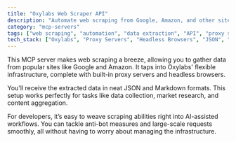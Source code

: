 ```yaml
---
title: "Oxylabs Web Scraper API"
description: "Automate web scraping from Google, Amazon, and other sites using Oxylabs' proxy-backed API for structured data extraction."
category: "mcp-servers"
tags: ["web scraping", "automation", "data extraction", "API", "proxy servers", "market research"]
tech_stack: ["Oxylabs", "Proxy Servers", "Headless Browsers", "JSON", "Markdown"]
---
```


This MCP server makes web scraping a breeze, allowing you to gather data from popular sites like Google and Amazon. It taps into Oxylabs' flexible infrastructure, complete with built-in proxy servers and headless browsers.

You'll receive the extracted data in neat JSON and Markdown formats. This setup works perfectly for tasks like data collection, market research, and content aggregation.

For developers, it’s easy to weave scraping abilities right into AI-assisted workflows. You can tackle anti-bot measures and large-scale requests smoothly, all without having to worry about managing the infrastructure.